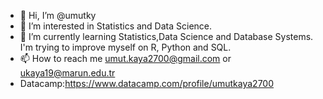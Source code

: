 - 👋 Hi, I’m @umutky
- 👀 I’m interested in Statistics and Data Science.
- 🌱 I’m currently learning Statistics,Data Science and Database Systems. I'm trying to improve myself on R, Python and SQL. 
- 📫 How to reach me umut.kaya2700@gmail.com or ukaya19@marun.edu.tr
- Datacamp:https://www.datacamp.com/profile/umutkaya2700
<!---
umutky/umutky is a ✨ special ✨ repository because its `README.md` (this file) appears on your GitHub profile.
You can click the Preview link to take a look at your changes.
--->
